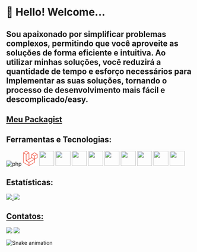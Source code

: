 # 👋 Hello! Welcome...

Sou apaixonado por simplificar problemas complexos, permitindo que você aproveite as soluções de forma eficiente e intuitiva. Ao utilizar minhas soluções, você reduzirá a quantidade de tempo e esforço necessários para Implementar as suas soluções, tornando o processo de desenvolvimento mais fácil e descomplicado/easy.
-----

## [Meu Packagist](https://packagist.org/packages/gsferro/)

## Ferramentas e Tecnologias:

<div>
<!--backend -->
<img src="https://cdn.jsdelivr.net/gh/devicons/devicon/icons/php/php-original.svg" width="40" height="40"  alt="php"/>
<img src="https://github.com/devicons/devicon/blob/v2.16.0/icons/laravel/laravel-original.svg" width="40" height="40" alt="laravel" />
<!-- SGBD -->
<img src="https://cdn.jsdelivr.net/gh/devicons/devicon/icons/mysql/mysql-original-wordmark.svg" width="40" height="40" />
<img src="https://cdn.jsdelivr.net/gh/devicons/devicon/icons/postgresql/postgresql-original-wordmark.svg" width="40" height="40" />
<img src="https://cdn.jsdelivr.net/gh/devicons/devicon/icons/microsoftsqlserver/microsoftsqlserver-plain-wordmark.svg" width="40" height="40" />
<img src="https://cdn.jsdelivr.net/gh/devicons/devicon/icons/sqlite/sqlite-original-wordmark.svg" width="40" height="40" />

<img src="https://cdn.jsdelivr.net/gh/devicons/devicon/icons/git/git-original.svg" width="40" height="40"/>
<img src="https://cdn.jsdelivr.net/gh/devicons/devicon/icons/bash/bash-original.svg" width="40" height="40"/>

<img src="https://cdn.jsdelivr.net/gh/devicons/devicon/icons/composer/composer-original.svg" width="40" height="40"/>

<img src="https://cdn.jsdelivr.net/gh/devicons/devicon/icons/bootstrap/bootstrap-original.svg" width="40" height="40"/>

<img src="https://cdn.jsdelivr.net/gh/devicons/devicon/icons/phpstorm/phpstorm-original.svg" width="40" height="40" />
</div>

## Estatísticas:
<div>
<a href="https://github.com/seu-usuário-aqui">
<img height="180em" src="https://github-readme-stats.vercel.app/api/top-langs/?username=gsferro&layout=compact&langs_count=7&theme=dracula"/>
<img height="180em" src="https://github-readme-stats.vercel.app/api?username=gsferro&show_icons=true&theme=dracula&include_all_commits=true&count_private=true"/>
</div>

## Contatos:

<div>
<a href = "mailto:gsferroti+github@gmail.com"><img src="https://img.shields.io/badge/Gmail-D14836?style=for-the-badge&logo=gmail&logoColor=white" target="_blank"></a>
<a href="https://www.linkedin.com/in/guilherme-ferro/" target="_blank"><img src="https://img.shields.io/badge/-LinkedIn-%230077B5?style=for-the-badge&logo=linkedin&logoColor=white" target="_blank"></a>   
</div>

![Snake animation](https://github.com/gsferro/gsferro/blob/output/github-contribution-grid-snake.svg)
